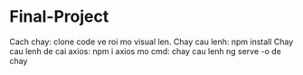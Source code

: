 # Final-Project
Cach chay: clone code ve roi mo visual len.
Chay cau lenh: npm install
Chay cau lenh de cai axios: npm i axios
mo cmd: chay cau lenh ng serve -o de chay